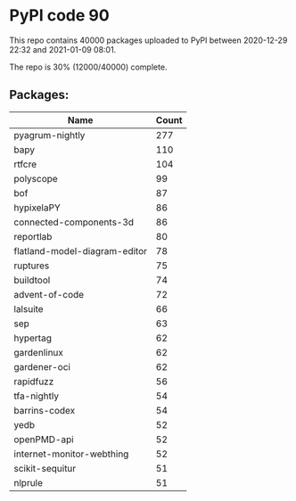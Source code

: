 # PyPI code 90

This repo contains 40000 packages uploaded to PyPI between 
2020-12-29 22:32 and 2021-01-09 08:01.

The repo is 30% (12000/40000) complete.

## Packages:

| Name  | Count |
| ----- | ----- |
| pyagrum-nightly | 277 |
| bapy | 110 |
| rtfcre | 104 |
| polyscope | 99 |
| bof | 87 |
| hypixelaPY | 86 |
| connected-components-3d | 86 |
| reportlab | 80 |
| flatland-model-diagram-editor | 78 |
| ruptures | 75 |
| buildtool | 74 |
| advent-of-code | 72 |
| lalsuite | 66 |
| sep | 63 |
| hypertag | 62 |
| gardenlinux | 62 |
| gardener-oci | 62 |
| rapidfuzz | 56 |
| tfa-nightly | 54 |
| barrins-codex | 54 |
| yedb | 52 |
| openPMD-api | 52 |
| internet-monitor-webthing | 52 |
| scikit-sequitur | 51 |
| nlprule | 51 |


